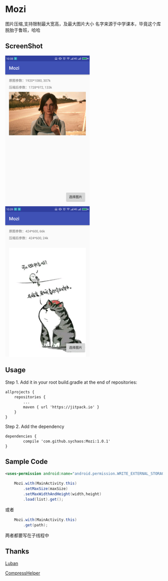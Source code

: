 # Mozi
图片压缩,支持限制最大宽高，及最大图片大小 名字来源于中学课本，毕竟这个库脱胎于鲁班，哈哈

## ScreenShot

<img src="display/screenshot_1.png" width = "270" height = "480" alt="screenshot_1" align=center />     <img src="display/screenshot_2.png" width = "270" height = "480" alt="screenshot_2" align=center />

## Usage

Step 1. Add it in your root build.gradle at the end of repositories:

	allprojects {
		repositories {
			...
			maven { url 'https://jitpack.io' }
		}
	}

Step 2. Add the dependency

	dependencies {
	        compile 'com.github.sychaos:Mozi:1.0.1'
	}

## Sample Code
``` xml
<uses-permission android:name="android.permission.WRITE_EXTERNAL_STORAGE" />
```

```Java
    Mozi.with(MainActivity.this)
        .setMaxSize(maxSize)
        .setMaxWidthAndHeight(width,height)
        .load(list).get();
```
或者
```Java
    Mozi.with(MainActivity.this)
        .get(path);
```
两者都要写在子线程中

## Thanks
[Luban](https://github.com/Curzibn/Luban) 

[CompressHelper](https://github.com/nanchen2251/CompressHelper) 
